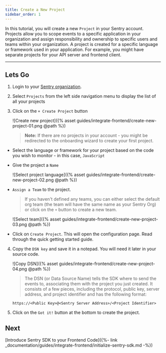 ```yaml
---
title: Create a New Project
sidebar_order: 1
---
```


In this tutorial, you will create a new `Project` in your Sentry account. Projects allow you to scope events to a specific application in your organization and assign responsibility and ownership to specific users and teams within your organization. A project is created for a specific language or framework used in your application. For example, you might have separate projects for your API server and frontend client.

___

## Lets Go

1. Login to your [Sentry organization](https://sentry.io).

2. Select `Projects` from the left side navigation menu to display the list of all your projects

3. Click on the `+ Create Project` button

    ![Create new project]({% asset guides/integrate-frontend/create-new-project-01.png @path %})

    > **Note:** If there are no projects in your account - you might be redirected to the onboarding wizard to create your first project. 

* Select the language or framework for your project based on the code you wish to monitor - in this case, `JavaScript`

* Give the project a `Name`

    ![Select project language]({% asset guides/integrate-frontend/create-new-project-02.png @path %})

* `Assign a Team` to the project.
    > If you haven't defined any teams, you can either select the default org team (the team will have the same name as your Sentry Org) or click on the `+` button to create a new team.

    ![Select team]({% asset guides/integrate-frontend/create-new-project-03.png @path %})

* Click on `Create Project`. 
    This will open the configuration page. Read through the quick getting started guide.

4. Copy the `DSN key` and save it in a notepad. You will need it later in your source code.

    ![Copy DSN]({% asset guides/integrate-frontend/create-new-project-04.png @path %})
    > The DSN (or Data Source Name) tells the SDK where to send the events to, associating them with the project you just created. It consists of a few pieces, including the protocol, public key, server address, and project identifier and has the following format:

    ```
    https://<Public Key>@<Sentry Server Address>/<Project Identifier>
    ```

5. Click on the `Got it!` button at the bottom to create the project. 

## Next

[Introduce Sentry SDK to your Frontend Code]({%- link _documentation/guides/integrate-frontend/initialize-sentry-sdk.md -%})

